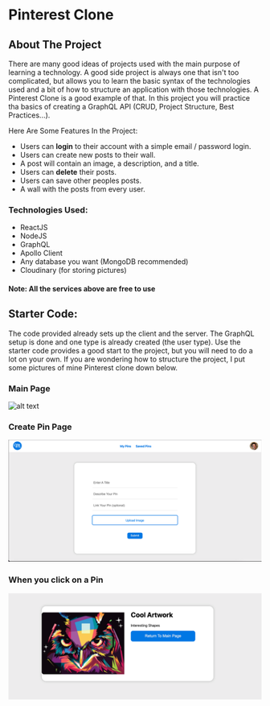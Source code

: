 # Pinterest Clone

<!-- ABOUT THE PROJECT -->

## About The Project

<!-- [![Product Name Screen Shot][product-screenshot]](https://example.com) -->

There are many good ideas of projects used with the main purpose of learning a technology. A good side project is always one that isn't too complicated, but allows you to learn the basic syntax of the technologies used and a bit of how to structure an application with those technologies. A Pinterest Clone is a good example of that. In this project you will practice tha basics of creating a GraphQL API (CRUD, Project Structure, Best Practices...).

Here Are Some Features In the Project:

- Users can **login** to their account with a simple email / password login.
- Users can create new posts to their wall.
- A post will contain an image, a description, and a title.
- Users can **delete** their posts.
- Users can save other peoples posts.
- A wall with the posts from every user.

### Technologies Used:

- ReactJS
- NodeJS
- GraphQL
- Apollo Client
- Any database you want (MongoDB recommended)
- Cloudinary (for storing pictures)

#### **Note: All the services above are free to use**

## Starter Code:

The code provided already sets up the client and the server. The GraphQL setup is done and one type is already created (the user type). Use the starter code provides a good start to the project, but you will need to do a lot on your own. If you are wondering how to structure the project, I put some pictures of mine Pinterest clone down below.

### Main Page

![alt text](./images/pinterestClone.png)

### Create Pin Page

![alt text](./images/create.png)

### When you click on a Pin

![alt text](./images/art.png)
